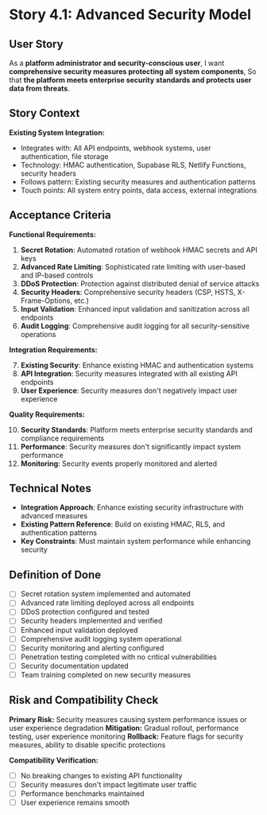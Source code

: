 # Story 4.1: Advanced Security Model

## User Story

As a **platform administrator and security-conscious user**,
I want **comprehensive security measures protecting all system components**,
So that **the platform meets enterprise security standards and protects user data from threats**.

## Story Context

**Existing System Integration:**
- Integrates with: All API endpoints, webhook systems, user authentication, file storage
- Technology: HMAC authentication, Supabase RLS, Netlify Functions, security headers
- Follows pattern: Existing security measures and authentication patterns
- Touch points: All system entry points, data access, external integrations

## Acceptance Criteria

**Functional Requirements:**

1. **Secret Rotation**: Automated rotation of webhook HMAC secrets and API keys
2. **Advanced Rate Limiting**: Sophisticated rate limiting with user-based and IP-based controls
3. **DDoS Protection**: Protection against distributed denial of service attacks
4. **Security Headers**: Comprehensive security headers (CSP, HSTS, X-Frame-Options, etc.)
5. **Input Validation**: Enhanced input validation and sanitization across all endpoints
6. **Audit Logging**: Comprehensive audit logging for all security-sensitive operations

**Integration Requirements:**

7. **Existing Security**: Enhance existing HMAC and authentication systems
8. **API Integration**: Security measures integrated with all existing API endpoints
9. **User Experience**: Security measures don't negatively impact user experience

**Quality Requirements:**

10. **Security Standards**: Platform meets enterprise security standards and compliance requirements
11. **Performance**: Security measures don't significantly impact system performance
12. **Monitoring**: Security events properly monitored and alerted

## Technical Notes

- **Integration Approach**: Enhance existing security infrastructure with advanced measures
- **Existing Pattern Reference**: Build on existing HMAC, RLS, and authentication patterns
- **Key Constraints**: Must maintain system performance while enhancing security

## Definition of Done

- [ ] Secret rotation system implemented and automated
- [ ] Advanced rate limiting deployed across all endpoints
- [ ] DDoS protection configured and tested
- [ ] Security headers implemented and verified
- [ ] Enhanced input validation deployed
- [ ] Comprehensive audit logging system operational
- [ ] Security monitoring and alerting configured
- [ ] Penetration testing completed with no critical vulnerabilities
- [ ] Security documentation updated
- [ ] Team training completed on new security measures

## Risk and Compatibility Check

**Primary Risk:** Security measures causing system performance issues or user experience degradation
**Mitigation:** Gradual rollout, performance testing, user experience monitoring
**Rollback:** Feature flags for security measures, ability to disable specific protections

**Compatibility Verification:**
- [ ] No breaking changes to existing API functionality
- [ ] Security measures don't impact legitimate user traffic
- [ ] Performance benchmarks maintained
- [ ] User experience remains smooth
